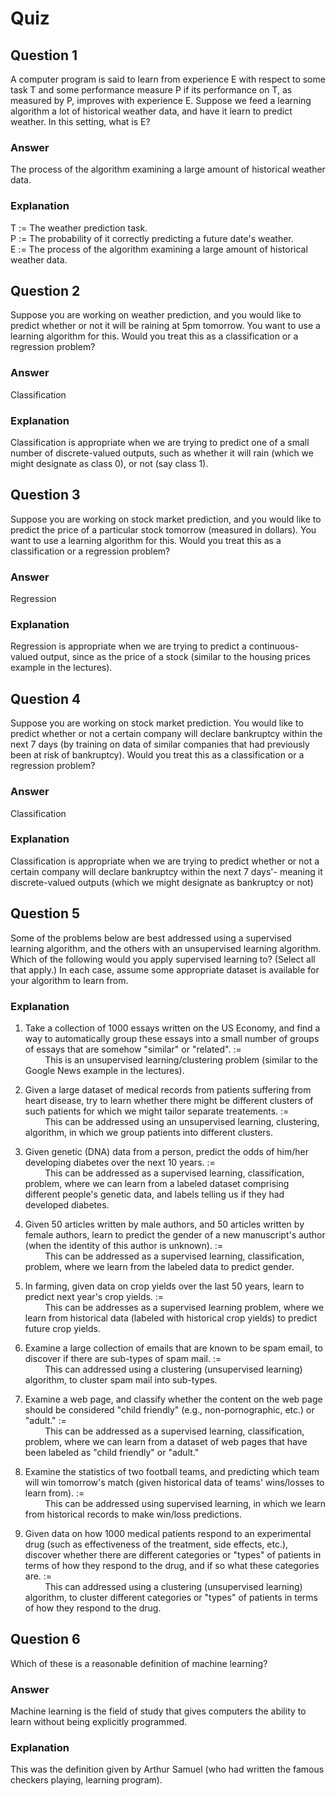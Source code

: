 Quiz
====

Question 1
----------

A computer program is said to learn from experience E with respect to some task T and some performance measure P if its performance on T, as measured by P, improves with experience E. Suppose we feed a learning algorithm a lot of historical weather data, and have it learn to predict weather. In this setting, what is E?

### Answer

The process of the algorithm examining a large amount of historical weather data.

### Explanation

T := The weather prediction task.  
P := The probability of it correctly predicting a future date's weather.  
E := The process of the algorithm examining a large amount of historical weather data.  

Question 2
----------

Suppose you are working on weather prediction, and you would like to predict whether or not it will be raining at 5pm tomorrow. You want to use a learning algorithm for this. Would you treat this as a classification or a regression problem?

### Answer

Classification

### Explanation

Classification is appropriate when we are trying to predict one of a small number of discrete-valued outputs, such as whether it will rain (which we might designate as class 0), or not (say class 1).

Question 3
----------

Suppose you are working on stock market prediction, and you would like to predict the price of a particular stock tomorrow (measured in dollars). You want to use a learning algorithm for this. Would you treat this as a classification or a regression problem?

### Answer

Regression

### Explanation

Regression is appropriate when we are trying to predict a continuous-valued output, since as the price of a stock (similar to the housing prices example in the lectures).

Question 4
----------

Suppose you are working on stock market prediction. You would like to predict whether or not a certain company will declare bankruptcy within the next 7 days (by training on data of similar companies that had previously been at risk of bankruptcy). Would you treat this as a classification or a regression problem?

### Answer

Classification

### Explanation

Classification is appropriate when we are trying to predict whether or not a certain company will declare bankruptcy within the next 7 days'- meaning it discrete-valued outputs (which we might designate as bankruptcy or not)


Question 5
----------

Some of the problems below are best addressed using a supervised learning algorithm, and the others with an unsupervised learning algorithm. Which of the following would you apply supervised learning to? (Select all that apply.) In each case, assume some appropriate dataset is available for your algorithm to learn from.

### Explanation

1) Take a collection of 1000 essays written on the US Economy, and find a way to automatically group these essays into a small number of groups of essays that are somehow "similar" or "related". :=  
&nbsp;&nbsp;&nbsp;&nbsp;&nbsp;&nbsp;&nbsp;&nbsp;This is an unsupervised learning/clustering problem (similar to the Google News example in the lectures).  

2) Given a large dataset of medical records from patients suffering from heart disease, try to learn whether there might be different clusters of such patients for which we might tailor separate treatements. :=  
&nbsp;&nbsp;&nbsp;&nbsp;&nbsp;&nbsp;&nbsp;&nbsp;This can be addressed using an unsupervised learning, clustering, algorithm, in which we group patients into different clusters.  

3) Given genetic (DNA) data from a person, predict the odds of him/her developing diabetes over the next 10 years. :=  
&nbsp;&nbsp;&nbsp;&nbsp;&nbsp;&nbsp;&nbsp;&nbsp;This can be addressed as a supervised learning, classification, problem, where we can learn from a labeled dataset comprising different people's genetic data, and labels telling us if they had developed diabetes.  

4) Given 50 articles written by male authors, and 50 articles written by female authors, learn to predict the gender of a new manuscript's author (when the identity of this author is unknown). :=  
&nbsp;&nbsp;&nbsp;&nbsp;&nbsp;&nbsp;&nbsp;&nbsp;This can be addressed as a supervised learning, classification, problem, where we learn from the labeled data to predict gender.  

5) In farming, given data on crop yields over the last 50 years, learn to predict next year's crop yields. :=  
&nbsp;&nbsp;&nbsp;&nbsp;&nbsp;&nbsp;&nbsp;&nbsp;This can be addresses as a supervised learning problem, where we learn from historical data (labeled with historical crop yields) to predict future crop yields.  

6) Examine a large collection of emails that are known to be spam email, to discover if there are sub-types of spam mail. :=  
&nbsp;&nbsp;&nbsp;&nbsp;&nbsp;&nbsp;&nbsp;&nbsp;This can addressed using a clustering (unsupervised learning) algorithm, to cluster spam mail into sub-types.  

7) Examine a web page, and classify whether the content on the web page should be considered "child friendly" (e.g., non-pornographic, etc.) or "adult." :=  
&nbsp;&nbsp;&nbsp;&nbsp;&nbsp;&nbsp;&nbsp;&nbsp;This can be addressed as a supervised learning, classification, problem, where we can learn from a dataset of web pages that have been labeled as "child friendly" or "adult."  

8) Examine the statistics of two football teams, and predicting which team will win tomorrow's match (given historical data of teams' wins/losses to learn from). :=  
&nbsp;&nbsp;&nbsp;&nbsp;&nbsp;&nbsp;&nbsp;&nbsp;This can be addressed using supervised learning, in which we learn from historical records to make win/loss predictions.  

9) Given data on how 1000 medical patients respond to an experimental drug (such as effectiveness of the treatment, side effects, etc.), discover whether there are different categories or "types" of patients in terms of how they respond to the drug, and if so what these categories are. :=  
&nbsp;&nbsp;&nbsp;&nbsp;&nbsp;&nbsp;&nbsp;&nbsp;This can addressed using a clustering (unsupervised learning) algorithm, to cluster different categories or "types" of patients in terms of how they respond to the drug. 

Question 6
----------

Which of these is a reasonable definition of machine learning?

### Answer

Machine learning is the field of study that gives computers the ability to learn without being explicitly programmed.

### Explanation

This was the definition given by Arthur Samuel (who had written the famous checkers playing, learning program).
